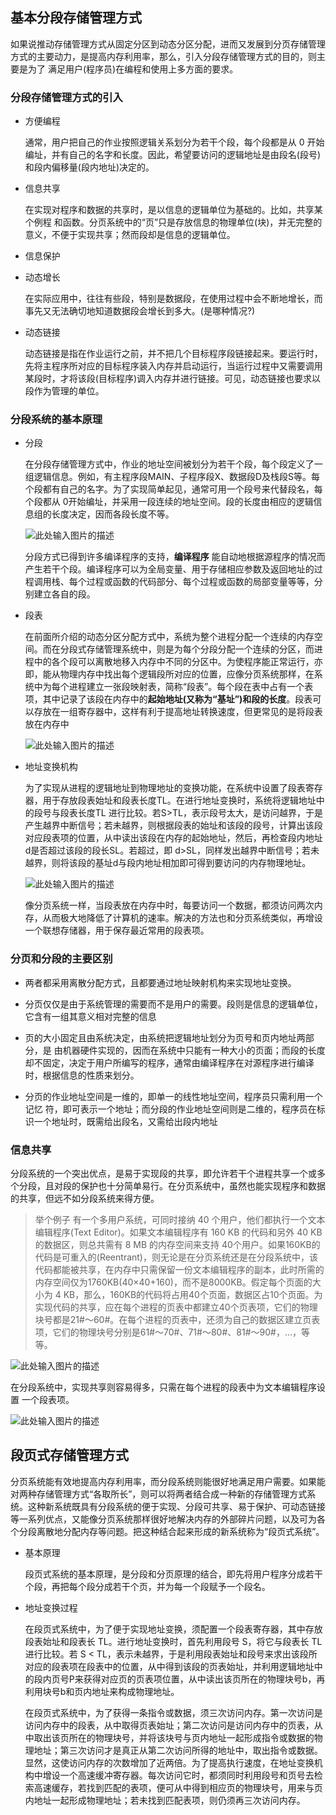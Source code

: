 ## 基本分段存储管理方式

如果说推动存储管理方式从固定分区到动态分区分配，进而又发展到分页存储管理方式的主要动力，是提高内存利用率，那么，引入分段存储管理方式的目的，则主要是为了
满足用户(程序员)在编程和使用上多方面的要求。

### 分段存储管理方式的引入

* 方便编程
    
    通常，用户把自己的作业按照逻辑关系划分为若干个段，每个段都是从 0 开始编址，并有自己的名字和长度。因此，希望要访问的逻辑地址是由段名(段号)和段内偏移量(段内地址)决定的。

* 信息共享
    
    在实现对程序和数据的共享时，是以信息的逻辑单位为基础的。比如，共享某个例程
和函数。分页系统中的“页”只是存放信息的物理单位(块)，并无完整的意义，不便于实现共享；然而段却是信息的逻辑单位。

* 信息保护

* 动态增长
    
    在实际应用中，往往有些段，特别是数据段，在使用过程中会不断地增长，而事先又无法确切地知道数据段会增长到多大。(是哪种情况?)

* 动态链接

    动态链接是指在作业运行之前，并不把几个目标程序段链接起来。要运行时，先将主程序所对应的目标程序装入内存并启动运行，当运行过程中又需要调用某段时，才将该段(目标程序)调入内存并进行链接。可见，动态链接也要求以段作为管理的单位。
    
### 分段系统的基本原理

* 分段
    
    在分段存储管理方式中，作业的地址空间被划分为若干个段，每个段定义了一组逻辑信息。例如，有主程序段MAIN、子程序段X、数据段D及栈段S等。每个段都有自己的名字。为了实现简单起见，通常可用一个段号来代替段名，每个段都从 0开始编址，并采用一段连续的地址空间。段的长度由相应的逻辑信息组的长度决定，因而各段长度不等。

    ![此处输入图片的描述][1]
    
    分段方式已得到许多编译程序的支持，**编译程序** 能自动地根据源程序的情况而产生若干个段。编译程序可以为全局变量、用于存储相应参数及返回地址的过程调用栈、每个过程或函数的代码部分、每个过程或函数的局部变量等等，分别建立各自的段。

* 段表

    在前面所介绍的动态分区分配方式中，系统为整个进程分配一个连续的内存空间。而在分段式存储管理系统中，则是为每个分段分配一个连续的分区，而进程中的各个段可以离散地移入内存中不同的分区中。为使程序能正常运行，亦即，能从物理内存中找出每个逻辑段所对应的位置，应像分页系统那样，在系统中为每个进程建立一张段映射表，简称“段表”。每个段在表中占有一个表项，其中记录了该段在内存中的**起始地址(又称为“基址”)和段的长度**。段表可以存放在一组寄存器中，这样有利于提高地址转换速度，但更常见的是将段表放在内存中
    
    ![此处输入图片的描述][2]

* 地址变换机构

    为了实现从进程的逻辑地址到物理地址的变换功能，在系统中设置了段表寄存器，用于存放段表始址和段表长度TL。在进行地址变换时，系统将逻辑地址中的段号与段表长度TL 进行比较。若S>TL，表示段号太大，是访问越界，于是产生越界中断信号；若未越界，则根据段表的始址和该段的段号，计算出该段对应段表项的位置，从中读出该段在内存的起始地址，然后，再检查段内地址d是否超过该段的段长SL。若超过，即 d>SL，同样发出越界中断信号；若未越界，则将该段的基址d与段内地址相加即可得到要访问的内存物理地址。

    ![此处输入图片的描述][3]

    像分页系统一样，当段表放在内存中时，每要访问一个数据，都须访问两次内存，从而极大地降低了计算机的速率。解决的方法也和分页系统类似，再增设一个联想存储器，用于保存最近常用的段表项。
    
### 分页和分段的主要区别

* 两者都采用离散分配方式，且都要通过地址映射机构来实现地址变换。

* 分页仅仅是由于系统管理的需要而不是用户的需要。段则是信息的逻辑单位，它含有一组其意义相对完整的信息

* 页的大小固定且由系统决定，由系统把逻辑地址划分为页号和页内地址两部分，是
由机器硬件实现的，因而在系统中只能有一种大小的页面；而段的长度却不固定，决定于用户所编写的程序，通常由编译程序在对源程序进行编译时，根据信息的性质来划分。

* 分页的作业地址空间是一维的，即单一的线性地址空间，程序员只需利用一个记忆
符，即可表示一个地址；而分段的作业地址空间则是二维的，程序员在标识一个地址时，既需给出段名，又需给出段内地址

### 信息共享

分段系统的一个突出优点，是易于实现段的共享，即允许若干个进程共享一个或多个分段，且对段的保护也十分简单易行。在分页系统中，虽然也能实现程序和数据的共享，但远不如分段系统来得方便。

> 举个例子
有一个多用户系统，可同时接纳 40 个用户，他们都执行一个文本编辑程序(Text Editor)。如果文本编辑程序有 160 KB 的代码和另外 40 KB 的数据区，则总共需有 8 MB 的内存空间来支持 40个用户。如果160KB的代码是可重入的(Reentrant)，则无论是在分页系统还是在分段系统中，该代码都能被共享，在内存中只需保留一份文本编辑程序的副本，此时所需的内存空间仅为1760KB(40×40+160)，而不是8000KB。假定每个页面的大小为 4 KB，那么，160KB的代码将占用40个页面，数据区占10个页面。为实现代码的共享，应在每个进程的页表中都建立40个页表项，它们的物理块号都是21#～60#。在每个进程的页表中，还须为自己的数据区建立页表项，它们的物理块号分别是61#～70#、71#～80#、81#～90#，…，等等。

![此处输入图片的描述][4]

在分段系统中，实现共享则容易得多，只需在每个进程的段表中为文本编辑程序设置
一个段表项。

![此处输入图片的描述][5]

## 段页式存储管理方式

分页系统能有效地提高内存利用率，而分段系统则能很好地满足用户需要。如果能对两种存储管理方式“各取所长”，则可以将两者结合成一种新的存储管理方式系统。这种新系统既具有分段系统的便于实现、分段可共享、易于保护、可动态链接等一系列优点，又能像分页系统那样很好地解决内存的外部碎片问题，以及可为各个分段离散地分配内存等问题。把这种结合起来形成的新系统称为“段页式系统”。

* 基本原理

    段页式系统的基本原理，是分段和分页原理的结合，即先将用户程序分成若干个段，再把每个段分成若干个页，并为每一个段赋予一个段名。
    
* 地址变换过程

    在段页式系统中，为了便于实现地址变换，须配置一个段表寄存器，其中存放段表始址和段表长 TL。进行地址变换时，首先利用段号 S，将它与段表长 TL进行比较。若 S < TL，表示未越界，于是利用段表始址和段号来求出该段所对应的段表项在段表中的位置，从中得到该段的页表始址，并利用逻辑地址中的段内页号P来获得对应页的页表项位置，从中读出该页所在的物理块号b，再利用块号b和页内地址来构成物理地址。
    
    在段页式系统中，为了获得一条指令或数据，须三次访问内存。第一次访问是访问内存中的段表，从中取得页表始址；第二次访问是访问内存中的页表，从中取出该页所在的物理块号，并将该块号与页内地址一起形成指令或数据的物理地址；第三次访问才是真正从第二次访问所得的地址中，取出指令或数据。显然，这使访问内存的次数增加了近两倍。为了提高执行速度，在地址变换机构中增设一个高速缓冲寄存器。每次访问它时，都须同时利用段号和页号去检索高速缓存，若找到匹配的表项，便可从中得到相应页的物理块号，用来与页内地址一起形成物理地址；若未找到匹配表项，则仍须再三次访问内存。


  [1]: https://imgurl.org/temp/1809/f20be6dc547bcf0c.jpeg
  [2]: https://imgurl.org/temp/1809/506390cfad51f3d7.jpeg
  [3]: https://imgurl.org/temp/1809/ed0def4a1147b823.jpeg
  [4]: https://imgurl.org/temp/1809/63e9390247570b5f.jpeg
  [5]: https://imgurl.org/temp/1809/9b38a759d8b2b6e5.jpeg
